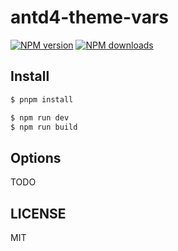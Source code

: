 # antd4-theme-vars

[![NPM version](https://img.shields.io/npm/v/antd4-theme-vars.svg?style=flat)](https://npmjs.org/package/antd4-theme-vars)
[![NPM downloads](http://img.shields.io/npm/dm/antd4-theme-vars.svg?style=flat)](https://npmjs.org/package/antd4-theme-vars)

## Install

```bash
$ pnpm install
```

```bash
$ npm run dev
$ npm run build
```

## Options

TODO

## LICENSE

MIT
